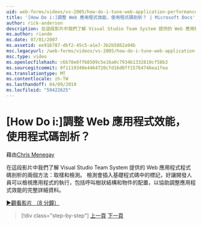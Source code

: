 ```yaml
---
uid: web-forms/videos/vs-2005/how-do-i-tune-web-application-performance-with-profiling
title: '[How Do i:]調整 Web 應用程式效能，使用程式碼剖析？ | Microsoft Docs'
author: rick-anderson
description: 在這段影片中我們了解 Visual Studio Team System 提供的 Web 應用程式程式碼剖析的兩個方法：取樣和檢測。 檢測 inje...
ms.author: riande
ms.date: 07/01/2007
ms.assetid: ee916787-dbf2-45c5-a1e7-3b2b5862a94b
msc.legacyurl: /web-forms/videos/vs-2005/how-do-i-tune-web-application-performance-with-profiling
msc.type: video
ms.openlocfilehash: c6b78e6ff68509c5e16a0c7934b1332810cf58b3
ms.sourcegitcommit: 0f1119340e4464720cfd16d0ff15764746ea1fea
ms.translationtype: MT
ms.contentlocale: zh-TW
ms.lasthandoff: 04/09/2019
ms.locfileid: "59422625"
---
```

# <a name="how-do-i-tune-web-application-performance-with-profiling"></a>[How Do i:]調整 Web 應用程式效能，使用程式碼剖析？

藉由[Chris Menegay](https://twitter.com/CMenegay)

在這段影片中我們了解 Visual Studio Team System 提供的 Web 應用程式程式碼剖析的兩個方法：取樣和檢測。 檢測會插入基礎程式碼中的標記，好讓開發人員可以檢視應用程式的執行，包括呼叫樹狀結構和物件的配置，以協助調整應用程式效能的完整詳細資料。

[&#9654;觀看影片 （8 分鐘）](https://channel9.msdn.com/Blogs/ASP-NET-Site-Videos/how-do-i-tune-web-application-performance-with-profiling)

> [!div class="step-by-step"]
> [上一頁](how-do-i-load-test-a-web-application.md)
> [下一頁](how-do-i-set-up-distributed-load-testing-for-high-volume-tests.md)
